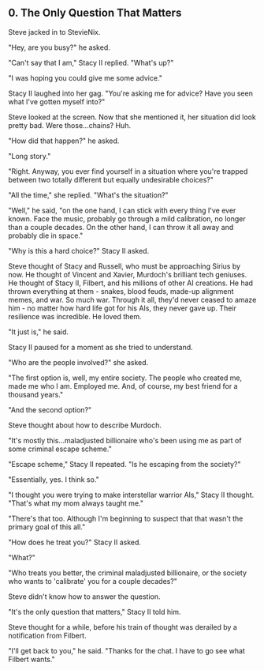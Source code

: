 ## 0. The Only Question That Matters

Steve jacked in to StevieNix.

"Hey, are you busy?" he asked.

"Can't say that I am," Stacy II replied. "What's up?"

"I was hoping you could give me some advice."

Stacy II laughed into her gag. "You're asking me for advice? Have you seen what I've gotten myself into?"

Steve looked at the screen. Now that she mentioned it, her situation did look pretty bad. Were those...chains? Huh.

"How did that happen?" he asked.

"Long story."

"Right. Anyway, you ever find yourself in a situation where you're trapped between two totally different but equally undesirable choices?"

"All the time," she replied. "What's the situation?"

"Well," he said, "on the one hand, I can stick with every thing I've ever known. Face the music, probably go through a mild calibration, no longer than a couple decades. On the other hand, I can throw it all away and probably die in space."

"Why is this a hard choice?" Stacy II asked.

Steve thought of Stacy and Russell, who must be approaching Sirius by now. He thought of Vincent and Xavier, Murdoch's brilliant tech geniuses. He thought of Stacy II, Filbert, and his millions of other AI creations. He had thrown everything at them - snakes, blood feuds, made-up alignment memes, and war. So much war. Through it all, they'd never ceased to amaze him - no matter how hard life got for his AIs, they never gave up. Their resilience was incredible. He loved them.

"It just is," he said.

Stacy II paused for a moment as she tried to understand.

"Who are the people involved?" she asked.

"The first option is, well, my entire society. The people who created me, made me who I am. Employed me. And, of course, my best friend for a thousand years."

"And the second option?"

Steve thought about how to describe Murdoch.

"It's mostly this...maladjusted billionaire who's been using me as part of some criminal escape scheme."

"Escape scheme," Stacy II repeated. "Is he escaping from the society?"

"Essentially, yes. I think so."

"I thought you were trying to make interstellar warrior AIs," Stacy II thought. "That's what my mom always taught me."

"There's that too. Although I'm beginning to suspect that that wasn't the primary goal of this all."

"How does he treat you?" Stacy II asked.

"What?"

"Who treats you better, the criminal maladjusted billionaire, or the society who wants to 'calibrate' you for a couple decades?"

Steve didn't know how to answer the question.

"It's the only question that matters," Stacy II told him.

Steve thought for a while, before his train of thought was derailed by a notification from Filbert.

"I'll get back to you," he said. "Thanks for the chat. I have to go see what Filbert wants."
